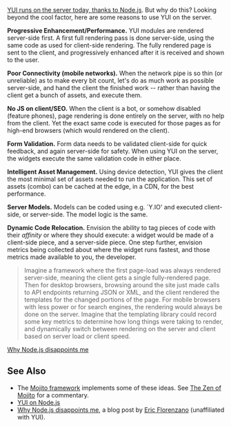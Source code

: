 [YUI runs on the server today, thanks to Node.js](http://yuilibrary.com/yui/docs/yui/nodejs.html). But why do this? Looking beyond the cool factor, here are some reasons to use YUI on the server.

**Progressive Enhancement/Performance.** YUI modules are rendered server-side first. A first full rendering pass is done server-side, using the same code as used for client-side rendering. The fully rendered page is sent to the client, and progressively enhanced after it is received and shown to the user.

**Poor Connectivity (mobile networks).** When the network pipe is so thin (or unreliable) as to make every bit count, let's do as much work as possible server-side, and hand the client the finished work -- rather than having the client get a bunch of assets, and execute them.

**No JS on client/SEO.** When the client is a bot, or somehow disabled (feature phones), page rendering is done entirely on the server, with no help from the client. Yet the exact same code is executed for those pages as for high-end browsers (which would rendered on the client).

**Form Validation.** Form data needs to be validated client-side for quick feedback, and again server-side for safety. When using YUI on the server, the widgets execute the same validation code in either place.

**Intelligent Asset Management.** Using device detection, YUI gives the client the most minimal set of assets needed to run the application. This set of assets (combo) can be cached at the edge, in a CDN, for the best performance.

**Server Models.** Models can be coded using e.g. `Y.IO' and executed client-side, or server-side. The model logic is the same. 

**Dynamic Code Relocation.** Envision the ability to tag pieces of code with their *affinity* or where they should execute: a widget would be made of a client-side piece, and a server-side piece. One step further, envision metrics being collected about where the widget runs fastest, and those metrics made available to  you, the developer. 

> Imagine a framework where the first page-load was always rendered server-side, meaning the client gets a single fully-rendered page. Then for desktop browsers, browsing around the site just made calls to API endpoints returning JSON or XML, and the client rendered the templates for the changed portions of the page. For mobile browsers with less power or for search engines, the rendering would always be done on the server. Imagine that the templating library could record some key metrics to determine how long things were taking to render, and dynamically switch between rendering on the server and client based on server load or client speed.

[Why Node.js disappoints me](http://eflorenzano.com/blog/2010/09/27/why-node-disappoints-me/)

## See Also

   * The [Mojito framework](https://github.com/yahoo/mojito/) implements some of these ideas. See [The Zen of Mojito](https://github.com/yahoo/mojito/wiki/The-Zen-Of-Mojito) for a commentary.
   * [YUI on Node.js](http://yuilibrary.com/yui/docs/yui/nodejs.html)
   * [Why Node.js disappoints me](http://eflorenzano.com/blog/2010/09/27/why-node-disappoints-me/), a blog post by [Eric Florenzano](/ericflo) (unaffiliated with YUI).



